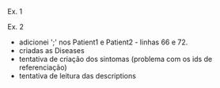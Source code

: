 Ex. 1

Ex. 2
- adicionei ';' nos Patient1 e Patient2 - linhas 66 e 72.
- criadas as Diseases
- tentativa de criação dos sintomas (problema com os ids de referenciação)
- tentativa de leitura das descriptions

